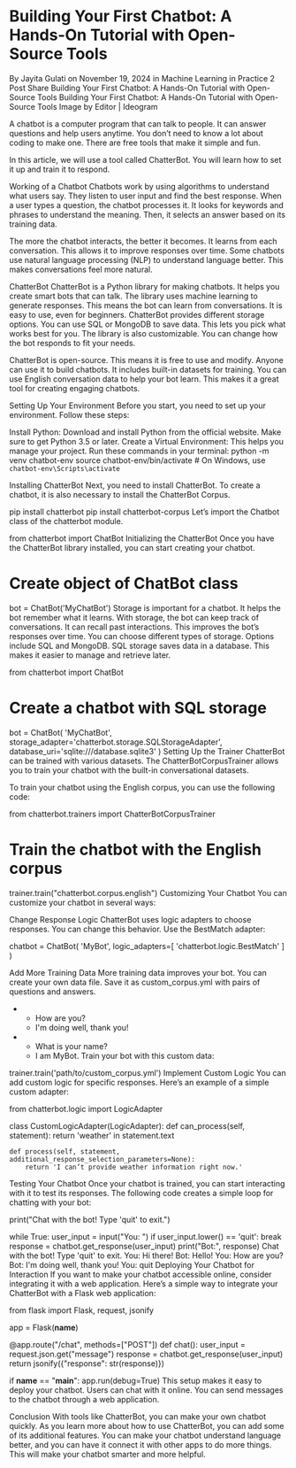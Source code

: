 # Building Your First Chatbot: A Hands-On Tutorial with Open-Source Tools
By Jayita Gulati on November 19, 2024 in Machine Learning in Practice 2
 Post Share
Building Your First Chatbot: A Hands-On Tutorial with Open-Source Tools
Building Your First Chatbot: A Hands-On Tutorial with Open-Source Tools
Image by Editor | Ideogram

A chatbot is a computer program that can talk to people. It can answer questions and help users anytime. You don’t need to know a lot about coding to make one. There are free tools that make it simple and fun.

In this article, we will use a tool called ChatterBot. You will learn how to set it up and train it to respond.

Working of a Chatbot
Chatbots work by using algorithms to understand what users say. They listen to user input and find the best response. When a user types a question, the chatbot processes it. It looks for keywords and phrases to understand the meaning. Then, it selects an answer based on its training data.

The more the chatbot interacts, the better it becomes. It learns from each conversation. This allows it to improve responses over time. Some chatbots use natural language processing (NLP) to understand language better. This makes conversations feel more natural.


ChatterBot
ChatterBot is a Python library for making chatbots. It helps you create smart bots that can talk. The library uses machine learning to generate responses. This means the bot can learn from conversations. It is easy to use, even for beginners. ChatterBot provides different storage options. You can use SQL or MongoDB to save data. This lets you pick what works best for you. The library is also customizable. You can change how the bot responds to fit your needs.

ChatterBot is open-source. This means it is free to use and modify. Anyone can use it to build chatbots. It includes built-in datasets for training. You can use English conversation data to help your bot learn. This makes it a great tool for creating engaging chatbots.

Setting Up Your Environment
Before you start, you need to set up your environment. Follow these steps:

Install Python: Download and install Python from the official website. Make sure to get Python 3.5 or later.
Create a Virtual Environment: This helps you manage your project. Run these commands in your terminal:
python -m venv chatbot-env
source chatbot-env/bin/activate  # On Windows, use `chatbot-env\Scripts\activate`

Installing ChatterBot
Next, you need to install ChatterBot. To create a chatbot, it is also necessary to install the ChatterBot Corpus.

pip install chatterbot
pip install chatterbot-corpus
Let’s import the Chatbot class of the chatterbot module.

from chatterbot import ChatBot
Initializing the ChatterBot
Once you have the ChatterBot library installed, you can start creating your chatbot.

# Create object of ChatBot class
bot = ChatBot('MyChatBot')
Storage is important for a chatbot. It helps the bot remember what it learns. With storage, the bot can keep track of conversations. It can recall past interactions. This improves the bot’s responses over time. You can choose different types of storage. Options include SQL and MongoDB. SQL storage saves data in a database. This makes it easier to manage and retrieve later.

from chatterbot import ChatBot
 
# Create a chatbot with SQL storage
bot = ChatBot(
    'MyChatBot',
    storage_adapter='chatterbot.storage.SQLStorageAdapter',
    database_uri='sqlite:///database.sqlite3'
)
Setting Up the Trainer
ChatterBot can be trained with various datasets. The ChatterBotCorpusTrainer allows you to train your chatbot with the built-in conversational datasets.

To train your chatbot using the English corpus, you can use the following code:

from chatterbot.trainers import ChatterBotCorpusTrainer
 
# Train the chatbot with the English corpus
trainer.train("chatterbot.corpus.english")
Customizing Your Chatbot
You can customize your chatbot in several ways:

Change Response Logic
ChatterBot uses logic adapters to choose responses. You can change this behavior. Use the BestMatch adapter:

chatbot = ChatBot(
    'MyBot',
    logic_adapters=[
        'chatterbot.logic.BestMatch'
    ]
)

Add More Training Data
More training data improves your bot. You can create your own data file. Save it as custom_corpus.yml with pairs of questions and answers.

- - How are you?
  - I'm doing well, thank you!
 
- - What is your name?
  - I am MyBot.
Train your bot with this custom data:

trainer.train('path/to/custom_corpus.yml')
Implement Custom Logic
You can add custom logic for specific responses. Here’s an example of a simple custom adapter:

from chatterbot.logic import LogicAdapter
 
class CustomLogicAdapter(LogicAdapter):
    def can_process(self, statement):
        return 'weather' in statement.text
 
    def process(self, statement, additional_response_selection_parameters=None):
        return 'I can’t provide weather information right now.'

Testing Your Chatbot
Once your chatbot is trained, you can start interacting with it to test its responses. The following code creates a simple loop for chatting with your bot:

print("Chat with the bot! Type 'quit' to exit.")
 
while True:
    user_input = input("You: ")
    if user_input.lower() == 'quit':
        break
    response = chatbot.get_response(user_input)
    print("Bot:", response)
Chat with the bot! Type 'quit' to exit.
You: Hi there!
Bot: Hello!
You: How are you?
Bot: I'm doing well, thank you!
You: quit
Deploying Your Chatbot for Interaction
If you want to make your chatbot accessible online, consider integrating it with a web application. Here’s a simple way to integrate your ChatterBot with a Flask web application:

from flask import Flask, request, jsonify
 
app = Flask(__name__)
 
@app.route("/chat", methods=["POST"])
def chat():
    user_input = request.json.get("message")
    response = chatbot.get_response(user_input)
    return jsonify({"response": str(response)})
 
if __name__ == "__main__":
    app.run(debug=True)
This setup makes it easy to deploy your chatbot. Users can chat with it online. You can send messages to the chatbot through a web application.


Conclusion
With tools like ChatterBot, you can make your own chatbot quickly. As you learn more about how to use ChatterBot, you can add some of its additional features. You can make your chatbot understand language better, and you can have it connect it with other apps to do more things. This will make your chatbot smarter and more helpful.


